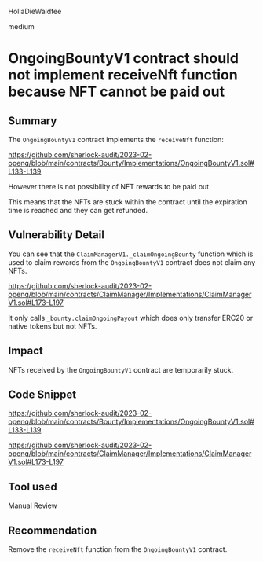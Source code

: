 HollaDieWaldfee

medium

# OngoingBountyV1 contract should not implement receiveNft function because NFT cannot be paid out

## Summary
The `OngoingBountyV1` contract implements the `receiveNft` function:

https://github.com/sherlock-audit/2023-02-openq/blob/main/contracts/Bounty/Implementations/OngoingBountyV1.sol#L133-L139

However there is not possibility of NFT rewards to be paid out.

This means that the NFTs are stuck within the contract until the expiration time is reached and they can get refunded.

## Vulnerability Detail
You can see that the `ClaimManagerV1._claimOngoingBounty` function which is used to claim rewards from the `OngoingBountyV1` contract does not claim any NFTs.

https://github.com/sherlock-audit/2023-02-openq/blob/main/contracts/ClaimManager/Implementations/ClaimManagerV1.sol#L173-L197

It only calls `_bounty.claimOngoingPayout` which does only transfer ERC20 or native tokens but not NFTs.

## Impact
NFTs received by the `OngoingBountyV1` contract are temporarily stuck.

## Code Snippet
https://github.com/sherlock-audit/2023-02-openq/blob/main/contracts/Bounty/Implementations/OngoingBountyV1.sol#L133-L139

https://github.com/sherlock-audit/2023-02-openq/blob/main/contracts/ClaimManager/Implementations/ClaimManagerV1.sol#L173-L197

## Tool used
Manual Review

## Recommendation
Remove the `receiveNft` function from the `OngoingBountyV1` contract.